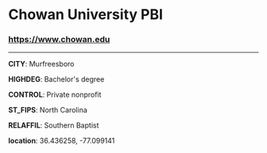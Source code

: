 # Chowan University PBI
### https://www.chowan.edu
---
**CITY**: Murfreesboro

**HIGHDEG**: Bachelor's degree

**CONTROL**: Private nonprofit

**ST_FIPS**: North Carolina

**RELAFFIL**: Southern Baptist

**location**: 36.436258, -77.099141